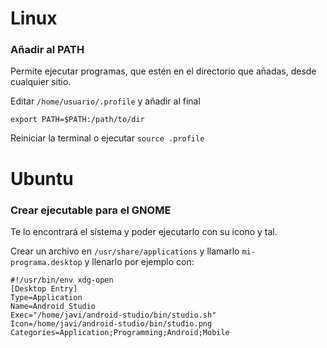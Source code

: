 # Linux

### Añadir al PATH
Permite ejecutar programas, que estén en el directorio que añadas, desde cualquier sitio.

Editar `/home/usuario/.profile` y añadir al final

`export PATH=$PATH:/path/to/dir`

Reiniciar la terminal o ejecutar `source .profile`

# Ubuntu
### Crear ejecutable para el GNOME
Te lo encontrará el sistema y poder ejecutarlo con su icono y tal.

Crear un archivo en `/usr/share/applications` y llamarlo `mi-programa.desktop` y llenarlo por ejemplo con:

```
#!/usr/bin/env xdg-open
[Desktop Entry]
Type=Application
Name=Android Studio
Exec="/home/javi/android-studio/bin/studio.sh"
Icon=/home/javi/android-studio/bin/studio.png
Categories=Application;Programming;Android;Mobile
```
